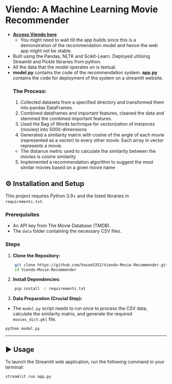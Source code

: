 # Viendo: A Machine Learning Movie Recommender 
- **[Access Viendo here](https://viendo-movie-recommender-bnulati3xkdeugqxvl6rhe.streamlit.app/)**
  - You might need to wait till the app builds since this is a demonstration of the recommendation model and hence the web app might not be stable. 
- Built using the Pandas, NLTK and Scikit-Learn. Deployed utilising Streamlit and Pickle libraries from python.
- All the data that the model operates on is textual.
- **model.py** contains the code of the recommendation system. **app.py** contains the code for deployment of the system on a streamlit website.
  ### The Process:
  1. Collected datasets from a specified directory and transformed them into pandas DataFrames.
  2. Combined dataframes and important features, cleaned the data and stemmed the combined important features.
  3. Used the Bag of Words technique for vectorization of instances (movies) into 5000-dimensions
  4. Generated a similarity matrix with cosine of the angle of each movie (represented as a vector) to every other movie. Each array in vector represents a movie.
  - The distance metric used to calculate the similarity between the movies is cosine similarity
  5. Implemented a recommendation algorithm to suggest the most similar movies based on a given movie name


## ⚙️ Installation and Setup
This project requires Python 3.9+ and the listed libraries in `requirements.txt`.

### Prerequisites
* An API key from The Movie Database (TMDB).
* The `data` folder containing the necessary CSV files.

### Steps
1.  **Clone the Repository:**
```bash
    git clone https://github.com/hasan5352/Viendo-Movie-Recommender.git
    cd Viendo-Movie-Recommender
```
2.  **Install Dependencies:**
```bash
    pip install -r requirements.txt
```
3.  **Data Preparation (Crucial Step):**
- The `model.py` script needs to run once to process the CSV data, calculate the similarity matrix, and generate the required `movies_dict.pkl` file.
```bash
python model.py
```

---
## ▶️ Usage
To launch the Streamlit web application, run the following command in your terminal:
```bash
streamlit run app.py




